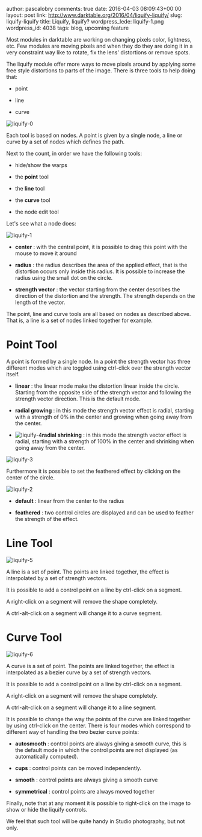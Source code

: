 author: pascalobry
comments: true
date: 2016-04-03 08:09:43+00:00
layout: post
link: http://www.darktable.org/2016/04/liquify-liquify/
slug: liquify-liquify
title: Liquify, liquify?
wordpress_lede: liquify-1.png
wordpress_id: 4038
tags: blog, upcoming feature

Most modules in darktable are working on changing pixels color, lightness, etc. Few modules are moving pixels and when they do they are doing it in a very constraint way like to rotate, fix the lens' distortions or remove spots.

The liquify module offer more ways to move pixels around by applying some free style distortions to parts of the image. There is three tools to help doing that:



	
  * point

	
  * line

	
  * curve


![liquify-0](https://www.darktable.org/wp-content/uploads/2016/04/liquify-0.png)

Each tool is based on nodes. A point is given by a single node, a line
or curve by a set of nodes which defines the path.

Next to the count, in order we have the following tools:



	
  * hide/show the warps

	
  * the **point** tool

	
  * the **line** tool

	
  * the **curve** tool

	
  * the node edit tool


Let's see what a node does:

![liquify-1](https://www.darktable.org/wp-content/uploads/2016/04/liquify-1-494x320.png)



	
  * **center** : with the central point, it is possible to drag this point with the mouse to move it around

	
  * **radius** : the radius describes the area of the applied effect, that is the distortion occurs only inside this radius. It is possible to increase the radius using the small dot on the circle.

	
  * **strength vector** : the vector starting from the center describes the direction of the distortion and the strength. The strength depends on the length of the vector.


The point, line and curve tools are all based on nodes as described above. That is, a line is a set of nodes linked together for example.


# Point Tool


A point is formed by a single node. In a point the strength vector
has three different modes which are toggled using ctrl-click over the
strength vector itself.



	
  * **linear** : the linear mode make the distortion linear inside the circle. Starting from the opposite side of the strength vector and following the strength vector direction. This is the default mode.

	
  * **radial growing** : in this mode the strength vector effect is radial, starting with a strength of 0% in the center and growing when going away from the center.



	
  * ![liquify-4](https://www.darktable.org/wp-content/uploads/2016/04/liquify-4-494x322.png)**radial shrinking** : in this mode the strength vector effect is radial, starting with a strength of 100% in the center and shrinking when going away from the center.


![liquify-3](https://www.darktable.org/wp-content/uploads/2016/04/liquify-3-494x320.png)

Furthermore it is possible to set the feathered effect by clicking on the center of the circle.

![liquify-2](https://www.darktable.org/wp-content/uploads/2016/04/liquify-2-494x322.png)



	
  * **default** : linear from the center to the radius

	
  * **feathered** : two control circles are displayed and can be used to feather the strength of the effect.




# Line Tool


![liquify-5](https://www.darktable.org/wp-content/uploads/2016/04/liquify-5-494x321.png)

A line is a set of point. The points are linked together, the effect is interpolated by a set of strength vectors.

It is possible to add a control point on a line by ctrl-click on a segment.

A right-click on a segment will remove the shape completely.

A ctrl-alt-click on a segment will change it to a curve segment.


# Curve Tool


![liquify-6](https://www.darktable.org/wp-content/uploads/2016/04/liquify-6-494x322.png)

A curve is a set of point. The points are linked together, the effect is interpolated as a bezier curve by a set of strength vectors.

It is possible to add a control point on a line by ctrl-click on a segment.

A right-click on a segment will remove the shape completely.

A ctrl-alt-click on a segment will change it to a line segment.

It is possible to change the way the points of the curve are linked together by using ctrl-click on the center. There is four modes which correspond to different way of handling the two bezier curve points:



	
  * **autosmooth** : control points are always giving a smooth curve, this is the default mode in which the control points are not displayed (as automatically computed).

	
  * **cups** : control points can be moved independently.

	
  * **smooth** : control points are always giving a smooth curve

	
  * **symmetrical** : control points are always moved together


Finally, note that at any moment it is possible to right-click on the image to show or hide the liquify controls.

We feel that such tool will be quite handy in Studio photography, but not only.
